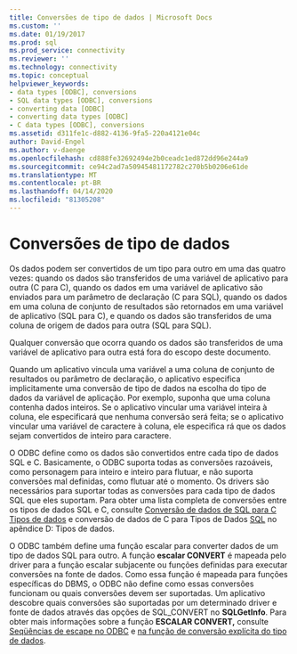 ```yaml
---
title: Conversões de tipo de dados | Microsoft Docs
ms.custom: ''
ms.date: 01/19/2017
ms.prod: sql
ms.prod_service: connectivity
ms.reviewer: ''
ms.technology: connectivity
ms.topic: conceptual
helpviewer_keywords:
- data types [ODBC], conversions
- SQL data types [ODBC], conversions
- converting data [ODBC]
- converting data types [ODBC]
- C data types [ODBC], conversions
ms.assetid: d311fe1c-d882-4136-9fa5-220a4121e04c
author: David-Engel
ms.author: v-daenge
ms.openlocfilehash: cd888fe32692494e2b0ceadc1ed872dd96e244a9
ms.sourcegitcommit: ce94c2ad7a50945481172782c270b5b0206e61de
ms.translationtype: MT
ms.contentlocale: pt-BR
ms.lasthandoff: 04/14/2020
ms.locfileid: "81305208"
---
```

# <a name="data-type-conversions"></a>Conversões de tipo de dados
Os dados podem ser convertidos de um tipo para outro em uma das quatro vezes: quando os dados são transferidos de uma variável de aplicativo para outra (C para C), quando os dados em uma variável de aplicativo são enviados para um parâmetro de declaração (C para SQL), quando os dados em uma coluna de conjunto de resultados são retornados em uma variável de aplicativo (SQL para C), e quando os dados são transferidos de uma coluna de origem de dados para outra (SQL para SQL).  
  
 Qualquer conversão que ocorra quando os dados são transferidos de uma variável de aplicativo para outra está fora do escopo deste documento.  
  
 Quando um aplicativo vincula uma variável a uma coluna de conjunto de resultados ou parâmetro de declaração, o aplicativo especifica implicitamente uma conversão de tipo de dados na escolha do tipo de dados da variável de aplicação. Por exemplo, suponha que uma coluna contenha dados inteiros. Se o aplicativo vincular uma variável inteira à coluna, ele especificará que nenhuma conversão será feita; se o aplicativo vincular uma variável de caractere à coluna, ele especifica rá que os dados sejam convertidos de inteiro para caractere.  
  
 O ODBC define como os dados são convertidos entre cada tipo de dados SQL e C. Basicamente, o ODBC suporta todas as conversões razoáveis, como personagem para inteiro e inteiro para flutuar, e não suporta conversões mal definidas, como flutuar até o momento. Os drivers são necessários para suportar todas as conversões para cada tipo de dados SQL que eles suportam. Para obter uma lista completa de conversões entre os tipos de dados SQL e C, consulte [Conversão de dados de SQL para C Tipos de dados](../../../odbc/reference/appendixes/converting-data-from-sql-to-c-data-types.md) e conversão de dados de C para Tipos de Dados [SQL](../../../odbc/reference/appendixes/converting-data-from-c-to-sql-data-types.md) no apêndice D: Tipos de dados.  
  
 O ODBC também define uma função escalar para converter dados de um tipo de dados SQL para outro. A função **escalar CONVERT** é mapeada pelo driver para a função escalar subjacente ou funções definidas para executar conversões na fonte de dados. Como essa função é mapeada para funções específicas do DBMS, o ODBC não define como essas conversões funcionam ou quais conversões devem ser suportadas. Um aplicativo descobre quais conversões são suportadas por um determinado driver e fonte de dados através das opções de SQL_CONVERT no **SQLGetInfo**. Para obter mais informações sobre a função **ESCALAR CONVERT,** consulte [Seqüências de escape no ODBC](../../../odbc/reference/develop-app/escape-sequences-in-odbc.md) e [na função de conversão explícita do tipo de dados](../../../odbc/reference/appendixes/explicit-data-type-conversion-function.md).
